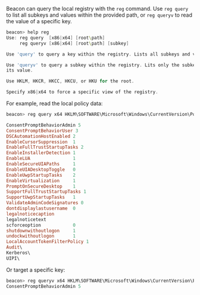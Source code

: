 Beacon can query the local registry with the `reg` command. Use `reg query` to list all subkeys and values within the provided path, or `reg queryv` to read the value of a specific key.

```powershell
beacon> help reg
Use: reg query  [x86|x64] [root\path]
     reg queryv [x86|x64] [root\path] [subkey]

Use 'query' to query a key within the registry. Lists all subkeys and values.

Use 'queryv' to query a subkey within the registry. Lits only the subkey and 
its value.

Use HKLM, HKCR, HKCC, HKCU, or HKU for the root.

Specify x86|x64 to force a specific view of the registry.
```

For example, read the local policy data:

```powershell
beacon> reg query x64 HKLM\SOFTWARE\Microsoft\Windows\CurrentVersion\Policies\System

ConsentPromptBehaviorAdmin 5
ConsentPromptBehaviorUser 3
DSCAutomationHostEnabled 2
EnableCursorSuppression  1
EnableFullTrustStartupTasks 2
EnableInstallerDetection 1
EnableLUA                1
EnableSecureUIAPaths     1
EnableUIADesktopToggle   0
EnableUwpStartupTasks    2
EnableVirtualization     1
PromptOnSecureDesktop    1
SupportFullTrustStartupTasks 1
SupportUwpStartupTasks   1
ValidateAdminCodeSignatures 0
dontdisplaylastusername  0
legalnoticecaption       
legalnoticetext          
scforceoption            0
shutdownwithoutlogon     1
undockwithoutlogon       1
LocalAccountTokenFilterPolicy 1
Audit\
Kerberos\
UIPI\
```

Or target a specific key:
```powershell
beacon> reg queryv x64 HKLM\SOFTWARE\Microsoft\Windows\CurrentVersion\Policies\System ConsentPromptBehaviorAdmin
ConsentPromptBehaviorAdmin 5
```